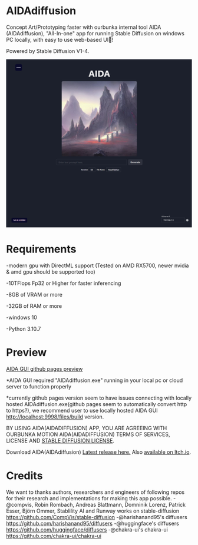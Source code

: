 # AIDAdiffusion
Concept Art/Prototyping faster with ourbunka internal tool AIDA (AIDAdiffusion), "All-In-one" app for running Stable Diffusion on windows PC locally, with easy to use web-based UI🎉!

Powered by Stable Diffusion V1-4.

<img src="https://github.com/ourbunka/aidadiffusion/blob/main/AIDA.PNG?raw=true">


# Requirements

-modern gpu with DirectML support (Tested on AMD RX5700, newer nvidia & amd gpu should be supported too)

-10TFlops Fp32 or Higher for faster inferencing

-8GB of VRAM or more

-32GB of RAM or more 

-windows 10

-Python 3.10.7

# Preview

[AIDA GUI github pages preview](https://ourbunka.github.io/aidadiffusion)

*AIDA GUI required "AIDAdiffusion.exe" running in your local pc or cloud server to function properly

*currently github pages version seem to have issues connecting with locally hosted AIDAdiffusion.exe(github pages seem to automatically convert http to https?),
we recommend user to use locally hosted AIDA GUI [http://localhost:9998/files/build](http://localhost:9998/files/build) version.


BY USING AIDA(AIDADIFFUSION) APP, YOU ARE AGREEING WITH OURBUNKA MOTION AIDA(AIDADIFFUSION) TERMS OF SERVICES, LICENSE AND
[STABLE DIFFUSION LICENSE](https://huggingface.co/spaces/CompVis/stable-diffusion-license).

Download AIDA(AIDAdiffusion) [Latest release here.](https://github.com/ourbunka/aidadiffusion/releases/tag/V0.1.1-PB-wSD-P1) Also [available on Itch.io](https://ourbunka.itch.io/aida).


# Credits
We want to thanks authors, researchers and engineers of following repos for their research and implementations for making this app possible.
-@compvis, Robin Rombach, Andreas Blattmann, Domninik Lorenz, Patrick Esser, Björn Ommer, Stablility AI and Runway works on stable-diffusion https://github.com/CompVis/stable-diffusion
-@harishanand95's diffusers https://github.com/harishanand95/diffusers
-@huggingface's diffusers https://github.com/huggingface/diffusers
-@chakra-ui's chakra-ui https://github.com/chakra-ui/chakra-ui
